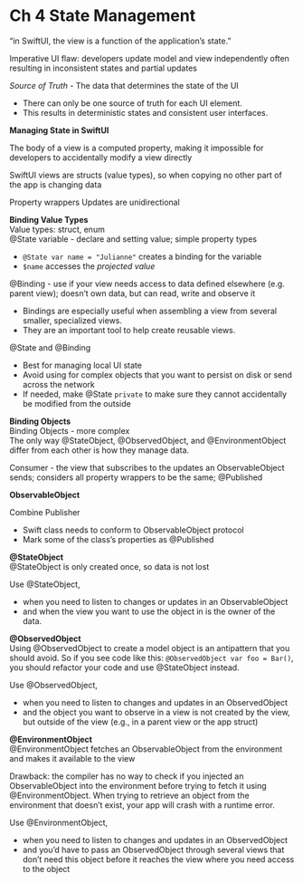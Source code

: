 <!--
http://github.com/iosjulianne
Asynchronous Programming with SwiftUI and Combine
by Peter Friese
Chapter 4 Notes 
-->

# Ch 4 State Management

“in SwiftUI, the view is a function of the application’s state.”

Imperative UI flaw: developers update model and view independently often resulting in inconsistent states and partial updates

*Source of Truth* - The data that determines the state of the UI

* There can only be one source of truth for each UI element.
* This results in deterministic states and consistent user interfaces.

**Managing State in SwiftUI**

The body of a view is a computed property, making it impossible for developers to accidentally modify a view directly 

SwiftUI views are structs (value types), so when copying no other part of the app is changing data

Property wrappers Updates are unidirectional

**Binding Value Types**<br>
Value types: struct, enum<br>
@State variable - declare and setting value; simple property types

* `@State var name = "Julianne"` creates a binding for the variable
* `$name` accesses the *projected value*
	
@Binding - use if your view needs access to data defined elsewhere (e.g. parent view); doesn’t own data, but can read, write and observe it

* Bindings are especially useful when assembling a view from several smaller, specialized views. 
* They are an important tool to help create reusable views.

@State and @Binding

- Best for managing local UI state
- Avoid using for complex objects that you want to persist on disk or send across the network
- If needed, make @State `private` to make sure they cannot accidentally be modified from the outside


**Binding Objects**<br>
Binding Objects - more complex<br> 
The only way @StateObject, @ObservedObject, and @EnvironmentObject differ from each other is how they manage data. 

Consumer - the view that subscribes to the updates an ObservableObject sends; considers all property wrappers to be the same; @Published


**ObservableObject**

Combine Publisher
- Swift class needs to conform to ObservableObject protocol 
- Mark some of the class’s properties as @Published


**@StateObject**<br>
@StateObject is only created once, so data is not lost

Use @StateObject,
	
* when you need to listen to changes or updates in an ObservableObject 
* and when the view you want to use the object in is the owner of the data. 


**@ObservedObject**<br>
Using @ObservedObject to create a model object
is an antipattern that you should avoid. So if you see code like this: `@ObservedObject var foo = Bar()`, you should refactor your code and use @StateObject instead.

Use @ObservedObject,

* when you need to listen to changes and updates in an ObservedObject 
* and the object you want to observe in a view is not created by the view, but outside of the view (e.g., in a parent view or the app struct) 


**@EnvironmentObject**<br>
@EnvironmentObject fetches an ObservableObject from the environment and makes it available to the view<br>

Drawback: the compiler has no way to check if you injected an ObservableObject into the environment
before trying to fetch it using @EnvironmentObject. When trying to retrieve an object from the environment that doesn’t exist, your app will crash with a runtime error.


Use @EnvironmentObject, 

* when you need to listen to changes and updates in an ObservedObject
* and you’d have to pass an ObservedObject through several views that don’t 
need this object before it reaches the view where you need access to the object 